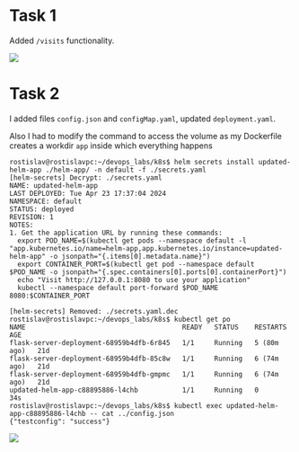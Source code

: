 # Task 1

Added `/visits` functionality.

![](/k8s/screenshots/visits.jpg)

# Task 2

I added files `config.json` and `configMap.yaml`, updated `deployment.yaml`.

Also I had to modify the command to access the volume as my Dockerfile creates a workdir `app` inside which everything happens

```
rostislav@rostislavpc:~/devops_labs/k8s$ helm secrets install updated-helm-app ./helm-app/ -n default -f ./secrets.yaml
[helm-secrets] Decrypt: ./secrets.yaml
NAME: updated-helm-app
LAST DEPLOYED: Tue Apr 23 17:37:04 2024
NAMESPACE: default
STATUS: deployed
REVISION: 1
NOTES:
1. Get the application URL by running these commands:
  export POD_NAME=$(kubectl get pods --namespace default -l "app.kubernetes.io/name=helm-app,app.kubernetes.io/instance=updated-helm-app" -o jsonpath="{.items[0].metadata.name}")
  export CONTAINER_PORT=$(kubectl get pod --namespace default $POD_NAME -o jsonpath="{.spec.containers[0].ports[0].containerPort}")
  echo "Visit http://127.0.0.1:8080 to use your application"
  kubectl --namespace default port-forward $POD_NAME 8080:$CONTAINER_PORT

[helm-secrets] Removed: ./secrets.yaml.dec
rostislav@rostislavpc:~/devops_labs/k8s$ kubectl get po
NAME                                       READY   STATUS    RESTARTS      AGE
flask-server-deployment-68959b4dfb-6r845   1/1     Running   5 (80m ago)   21d
flask-server-deployment-68959b4dfb-85c8w   1/1     Running   6 (74m ago)   21d
flask-server-deployment-68959b4dfb-gmpmc   1/1     Running   6 (74m ago)   21d
updated-helm-app-c88895886-l4chb           1/1     Running   0             34s
rostislav@rostislavpc:~/devops_labs/k8s$ kubectl exec updated-helm-app-c88895886-l4chb -- cat ../config.json
{"testconfig": "success"}
```

![](/k8s/screenshots/updated.jpg)
